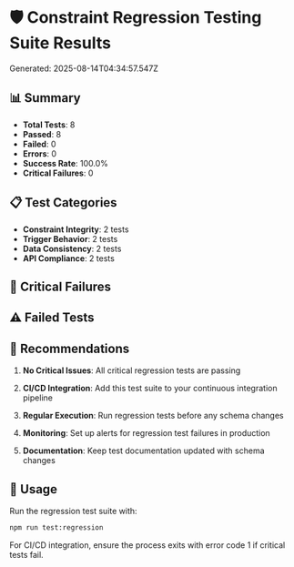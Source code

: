 # 🛡️ Constraint Regression Testing Suite Results

Generated: 2025-08-14T04:34:57.547Z

## 📊 Summary
- **Total Tests**: 8
- **Passed**: 8
- **Failed**: 0
- **Errors**: 0
- **Success Rate**: 100.0%
- **Critical Failures**: 0

## 📋 Test Categories
- **Constraint Integrity**: 2 tests
- **Trigger Behavior**: 2 tests
- **Data Consistency**: 2 tests
- **API Compliance**: 2 tests

## 🚨 Critical Failures



## ⚠️ Failed Tests



## 🎯 Recommendations

1. **No Critical Issues**: All critical regression tests are passing

2. **CI/CD Integration**: Add this test suite to your continuous integration pipeline
3. **Regular Execution**: Run regression tests before any schema changes
4. **Monitoring**: Set up alerts for regression test failures in production
5. **Documentation**: Keep test documentation updated with schema changes

## 🔧 Usage

Run the regression test suite with:
```bash
npm run test:regression
```

For CI/CD integration, ensure the process exits with error code 1 if critical tests fail.
